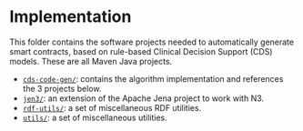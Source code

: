 # Implementation

This folder contains the software projects needed to automatically generate smart contracts, based on rule-based Clinical Decision Support (CDS) models. These are all Maven Java projects.

- [`cds-code-gen/`](https://github.com/william-vw/blockiot-cds/tree/main/tool/cds-code-gen/): contains the algorithm implementation and references the 3 projects below.  
- [`jen3/`](https://github.com/william-vw/blockiot-cds/tree/main/tool/jen3/): an extension of the Apache Jena project to work with N3.  
- [`rdf-utils/`](https://github.com/william-vw/blockiot-cds/tree/main/tool/rdf-utils): a set of miscellaneous RDF utilities.  
- [`utils/`](https://github.com/william-vw/blockiot-cds/tree/main/tool/utils): a set of miscellaneous utilities.
